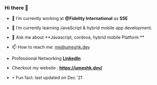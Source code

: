 ### Hi there 👋


- 🔭 I’m currently working at **@Fidelity International** as **SSE**

- 🌱 I’m currently learning JavaScript & hybrid mobile app development.

- 💬 Ask me about **Javascript, cordova, hybrid mobile Platform **

- 📫 How to reach me: me@umeshk.dev

- Professional Networking **[LinkedIn](https://linkedin.com/in/umesh1134)**

- Checkout my website : **https://umeshk.dev/**
- ⚡ Fun fact: 
 last updated on Dec '21
